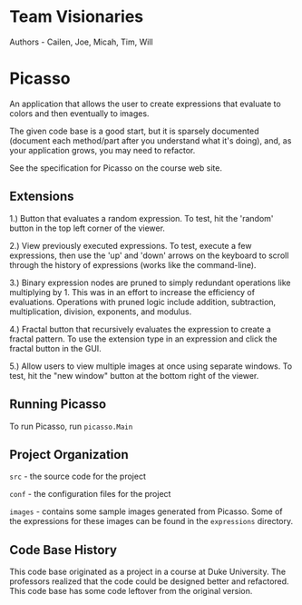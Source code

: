 # Team Visionaries

Authors - Cailen, Joe, Micah, Tim, Will

# Picasso

An application that allows the user to create expressions that
evaluate to colors and then eventually to images.

The given code base is a good start, but it is sparsely documented
(document each method/part after you understand what it's doing), and,
as your application grows, you may need to refactor.

See the specification for Picasso on the course web site.

## Extensions

1.) Button that evaluates a random expression. To test, hit the 
'random' button in the top left corner of the viewer.

2.) View previously executed expressions. To test, execute a few expressions, then use the 'up' and 'down' arrows on the keyboard to scroll through the history of expressions (works like the command-line).

3.) Binary expression nodes are pruned to simply redundant operations like multiplying by 1. This was in an effort to increase the efficiency of evaluations. Operations with pruned logic include addition, subtraction, multiplication, division, exponents, and modulus.  

4.) Fractal button that recursively evaluates the expression to create a fractal pattern. To use the extension type in an expression and click the fractal button in the GUI. 

5.) Allow users to view multiple images at once using separate windows. To test, hit the "new window" button at the bottom right of the viewer.
## Running Picasso

To run Picasso, run `picasso.Main`

## Project Organization

`src` - the source code for the project

`conf` - the configuration files for the project

`images` - contains some sample images generated from Picasso. Some of the expressions for these images can be found in the `expressions` directory.

## Code Base History

This code base originated as a project in a course at Duke University.  The professors realized that the code could be designed better and refactored.  This code base has some code leftover from the original version.

